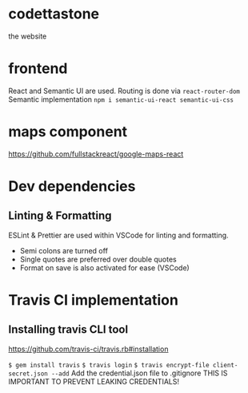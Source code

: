 # codettastone

the website

# frontend

React and Semantic UI are used.
Routing is done via `react-router-dom`
Semantic implementation `npm i semantic-ui-react semantic-ui-css`

# maps component

https://github.com/fullstackreact/google-maps-react

# Dev dependencies

## Linting & Formatting

ESLint & Prettier are used within VSCode for linting and formatting.

- Semi colons are turned off
- Single quotes are preferred over double quotes
- Format on save is also activated for ease (VSCode)

# Travis CI implementation

## Installing travis CLI tool

https://github.com/travis-ci/travis.rb#installation

`$ gem install travis`
`$ travis login`
`$ travis encrypt-file client-secret.json --add`
Add the credential.json file to .gitignore THIS IS IMPORTANT TO PREVENT LEAKING CREDENTIALS!

